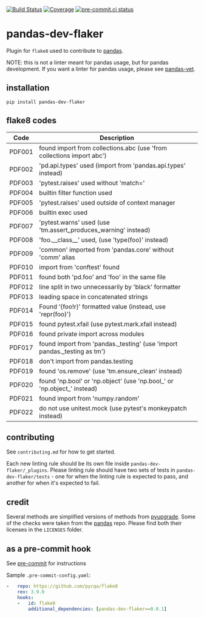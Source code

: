 [![Build Status](https://github.com/MarcoGorelli/pandas-dev-flaker/workflows/tox/badge.svg)](https://github.com/MarcoGorelli/pandas-dev-flaker/actions?workflow=tox)
[![Coverage](https://codecov.io/gh/MarcoGorelli/pandas-dev-flaker/branch/main/graph/badge.svg)](https://codecov.io/gh/MarcoGorelli/pandas-dev-flaker)
[![pre-commit.ci status](https://results.pre-commit.ci/badge/github/MarcoGorelli/pandas-dev-flaker/main.svg)](https://results.pre-commit.ci/latest/github/MarcoGorelli/pandas-dev-flaker/main)

pandas-dev-flaker
=================

Plugin for `flake8` used to contribute to [pandas](https://github.com/pandas-dev/pandas).

NOTE: this is not a linter meant for pandas usage, but for pandas development. If you want
a linter for pandas usage, please see [pandas-vet](https://github.com/deppen8/pandas-vet).

## installation

`pip install pandas-dev-flaker`

## flake8 codes

| Code   | Description                                                             |
|--------|-------------------------------------------------------------------------|
| PDF001 | found import from collections.abc (use 'from collections import abc')   |
| PDF002 | 'pd.api.types' used (import from 'pandas.api.types' instead)            |
| PDF003 | 'pytest.raises' used without 'match='                                   |
| PDF004 | builtin filter function used                                            |
| PDF005 | 'pytest.raises' used outside of context manager                         |
| PDF006 | builtin exec used                                                       |
| PDF007 | 'pytest.warns' used (use 'tm.assert_produces_warning' instead)          |
| PDF008 | 'foo.\_\_class\_\_' used, (use 'type(foo)' instead)                     |
| PDF009 | 'common' imported from 'pandas.core' without 'comm' alias               |
| PDF010 | import from 'conftest' found                                            |
| PDF011 | found both 'pd.foo' and 'foo' in the same file                          |
| PDF012 | line split in two unnecessarily by 'black' formatter                    |
| PDF013 | leading space in concatenated strings                                   |
| PDF014 | Found '{foo!r}' formatted value (instead, use 'repr(foo)')              |
| PDF015 | found pytest.xfail (use pytest.mark.xfail instead)                      |
| PDF016 | found private import across modules                                     |
| PDF017 | found import from 'pandas._testing' (use 'import pandas._testing as tm')|
| PDF018 | don't import from pandas.testing                                        |
| PDF019 | found 'os.remove' (use 'tm.ensure_clean' instead)                       |
| PDF020 | found 'np.bool' or 'np.object' (use 'np.bool_' or 'np.object_' instead) |
| PDF021 | found import from 'numpy.random'                                        |
| PDF022 | do not use unitest.mock (use pytest's monkeypatch instead)             |
## contributing

See `contributing.md` for how to get started.

Each new linting rule should be its own file inside `pandas-dev-flaker/_plugins`. Please linting rule should have two sets of tests in `pandas-dev-flaker/tests` - one for when the linting rule is expected to pass, and another for when it's expected to fail.

## credit

Several methods are simplified versions of methods from [pyupgrade](https://github/asottile/pyupgrade). Some of the checks were taken from the [pandas](https://github.com/pandas-dev/pandas) repo. Please find both their licenses in the `LICENSES` folder.

## as a pre-commit hook

See [pre-commit](https://github.com/pre-commit/pre-commit) for instructions

Sample `.pre-commit-config.yaml`:

```yaml
-   repo: https://github.com/pycqa/flake8
    rev: 3.9.0
    hooks:
    -   id: flake8
        additional_dependencies: [pandas-dev-flaker==0.0.1]
```
